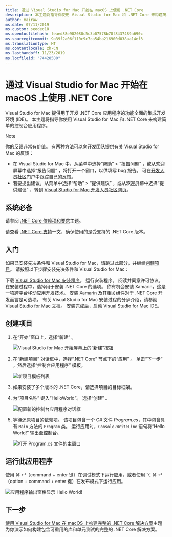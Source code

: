 ```yaml
---
title: 通过 Visual Studio for Mac 开始在 macOS 上使用 .NET Core
description: 本主题将指导你使用 Visual Studio for Mac 和 .NET Core 来构建简单的控制台应用程序。
author: mairaw
ms.date: 07/11/2019
ms.custom: seodec18
ms.openlocfilehash: feaed88e902080c5c3b07578b78f8437489a690c
ms.sourcegitcommit: 9a39f2a06f110c9c7ca54ba216900d038aa14ef3
ms.translationtype: HT
ms.contentlocale: zh-CN
ms.lasthandoff: 11/23/2019
ms.locfileid: "74428580"
---
```

# <a name="get-started-with-net-core-on-macos-using-visual-studio-for-mac"></a>通过 Visual Studio for Mac 开始在 macOS 上使用 .NET Core

Visual Studio for Mac 提供用于开发 .NET Core 应用程序的功能全面的集成开发环境 (IDE)。 本主题将指导你使用 Visual Studio for Mac 和 .NET Core 来构建简单的控制台应用程序。

> [!NOTE]
> 你的反馈非常有价值。 有两种方法可以向开发团队提供有关 Visual Studio for Mac 的反馈：
>
> * 在 Visual Studio for Mac 中，从菜单中选择“帮助”   > “报告问题”  ，或从欢迎屏幕中选择“报告问题”  ，将打开一个窗口，以供填写 bug 报告。 可在[开发人员社区](https://developercommunity.visualstudio.com/spaces/8/index.html)门户中跟踪自己的反馈。
> * 若要提出建议，从菜单中选择“帮助”   > “提供建议”  ，或从欢迎屏幕中选择“提供建议”  ，转到 [Visual Studio for Mac 开发人员社区网页](https://developercommunity.visualstudio.com/content/idea/post.html?space=41)。

## <a name="prerequisites"></a>系统必备

请参阅 [.NET Core 依赖项和要求](../install/dependencies.md?tabs=netcore30&pivots=os-macos)主题。

请查看 [.NET Core 支持](/visualstudio/mac/net-core-support)一文，确保使用的是受支持的 .NET Core 版本。

## <a name="get-started"></a>入门

如果已安装先决条件和 Visual Studio for Mac，请跳过此部分，并继续[创建项目](#creating-a-project)。 请按照以下步骤安装先决条件和 Visual Studio for Mac：

下载 [Visual Studio for Mac 安装程序](https://visualstudio.microsoft.com/vs/mac/?utm_medium=microsoft&utm_source=docs.microsoft.com&utm_campaign=inline+link)。 运行安装程序。 阅读并同意许可协议。 在安装过程中，选择用于安装 .NET Core 的选项。 你有机会安装 Xamarin，这是一项跨平台移动应用开发技术。 安装 Xamarin 及其相关组件对于 .NET Core 开发而言是可选项。 有关 Visual Studio for Mac 安装过程的分步介绍，请参阅 [Visual Studio for Mac 文档](/visualstudio/mac/)。 安装完成后，启动 Visual Studio for Mac IDE。

## <a name="creating-a-project"></a>创建项目

1. 在“开始”窗口上，选择“新建”  。

   ![Visual Studio for Mac 开始屏幕上的“新建”按钮](./media/using-on-mac-vs/visual-studio-mac-new-project.png)

1. 在“新建项目”  对话框中，选择“.NET Core”  节点下的“应用”  。 单击“下一步”  ，然后选择“控制台应用程序”  模板。

   ![新项目模板列表](./media/using-on-mac-vs/visual-studio-mac-new-dialog.png)

1. 如果安装了多个版本的 .NET Core，请选择项目的目标框架。

1. 为“项目名称”  键入“HelloWorld”。 选择“创建”  。

   ![配置新的控制台应用程序对话框](./media/using-on-mac-vs/visual-studio-mac-new-options.png)

1. 等待还原项目的依赖项。 该项目包含一个 C# 文件 *Program.cs*，其中包含具有 `Main` 方法的 `Program` 类。 运行应用时，`Console.WriteLine` 语句将“Hello World!” 输出至控制台。

   ![打开 Program.cs 文件的主窗口](./media/using-on-mac-vs/visual-studio-mac-editor.png)

## <a name="run-the-application"></a>运行此应用程序

使用 ⌘ ↵（command + enter 键）在调试模式下运行应用，或者使用 ⌥ ⌘ ↵（option + command + enter 键）在发布模式下运行应用。

![应用程序输出窗格显示 Hello World!](./media/using-on-mac-vs/visual-studio-mac-output.png)

## <a name="next-step"></a>下一步

[使用 Visual Studio for Mac 在 macOS 上构建完整的 .NET Core 解决方案](using-on-mac-vs-full-solution.md)主题为你演示如何构建包含可重用的库和单元测试的完整的 .NET Core 解决方案。
